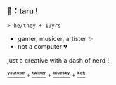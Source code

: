 ### 🍃：taru !
`> he/they + 19yrs`
- gamer, musicer, artister ✨
- not a computer 💔
  
just a creative with a dash of nerd ! 
  
[ʸᵒᵘᵗᵘᵇᵉ](https://www.youtube.com/channel/UC1dU9jTVA2WlAxFrGB4IlXw) + [ᵗʷⁱᵗᵗᵉʳ](https://twitter.com/taru3119) + [ᵇˡᵘᵉˢᵏʸ](https://bsky.app/profile/taru.lol) + [ᵏᵒᶠᶦ](https://ko-fi.com/taru3119)
